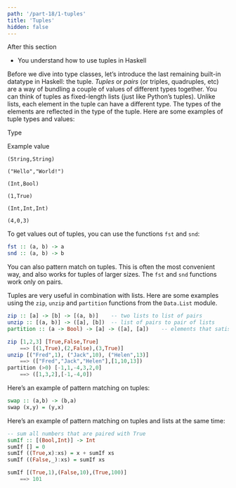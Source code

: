 ```yaml
---
path: '/part-18/1-tuples'
title: 'Tuples'
hidden: false
---
```


<text-box variant='learningObjectives' name="Learning objectives">

After this section
*   You understand how to use tuples in Haskell

</text-box>


Before we dive into type classes, let’s introduce the last remaining built-in datatype in Haskell: the tuple. _Tuples_ or _pairs_ (or triples, quadruples, etc) are a way of bundling a couple of values of different types together. You can think of tuples as fixed-length lists (just like Python’s tuples). Unlike lists, each element in the tuple can have a different type. The types of the elements are reflected in the type of the tuple. Here are some examples of tuple types and values:

Type

Example value

`(String,String)`

`("Hello","World!")`

`(Int,Bool)`

`(1,True)`

`(Int,Int,Int)`

`(4,0,3)`

To get values out of tuples, you can use the functions `fst` and `snd`:

```haskell
fst :: (a, b) -> a
snd :: (a, b) -> b
```
You can also pattern match on tuples. This is often the most convenient way, and also works for tuples of larger sizes. The `fst` and `snd` functions work only on pairs.

Tuples are very useful in combination with lists. Here are some examples using the `zip`, `unzip` and `partition` functions from the `Data.List` module.

```haskell
zip :: [a] -> [b] -> [(a, b)]    -- two lists to list of pairs
unzip :: [(a, b)] -> ([a], [b])  -- list of pairs to pair of lists
partition :: (a -> Bool) -> [a] -> ([a], [a])    -- elements that satisfy and don't satisfy a predicate

zip [1,2,3] [True,False,True]
    ==> [(1,True),(2,False),(3,True)]
unzip [("Fred",1), ("Jack",10), ("Helen",13)]
    ==> (["Fred","Jack","Helen"],[1,10,13])
partition (>0) [-1,1,-4,3,2,0]
    ==> ([1,3,2],[-1,-4,0])
```

Here’s an example of pattern matching on tuples:

```haskell
swap :: (a,b) -> (b,a)
swap (x,y) = (y,x)
```

Here’s an example of pattern matching on tuples and lists at the same time:

```haskell
-- sum all numbers that are paired with True
sumIf :: [(Bool,Int)] -> Int
sumIf [] = 0
sumIf ((True,x):xs) = x + sumIf xs
sumIf ((False,_):xs) = sumIf xs

sumIf [(True,1),(False,10),(True,100)]
    ==> 101
```

